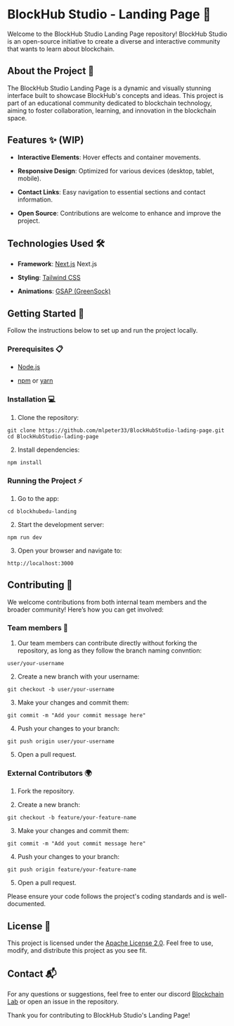 # BlockHub Studio - Landing Page 🚀

Welcome to the BlockHub Studio Landing Page repository! BlockHub Studio is an open-source initiative to create a diverse and interactive community that wants to learn about blockchain.

## About the Project 🌟

The BlockHub Studio Landing Page is a dynamic and visually stunning interface built to showcase BlockHub's concepts and ideas. This project is part of an educational community dedicated to blockchain technology, aiming to foster collaboration, learning, and innovation in the blockchain space.

## Features ✨ (WIP)

- **Interactive Elements**: Hover effects and container movements. 

- **Responsive Design**: Optimized for various devices (desktop, tablet, mobile). 

- **Contact Links**: Easy navigation to essential sections and contact information.

- **Open Source**: Contributions are welcome to enhance and improve the project.

## Technologies Used 🛠️

- **Framework**: <a href="[URL](https://nextjs.org/)">Next.js</a>  Next.js

- **Styling**: <a href="[URL](https://tailwindcss.com/)">Tailwind CSS</a> 

- **Animations**: <a href="[URL](https://gsap.com/)">GSAP (GreenSock)</a> 

## Getting Started 🏁

Follow the instructions below to set up and run the project locally.

### Prerequisites 📋

- <a href="[URL](https://nodejs.org/en)">Node.js</a> 

- <a href="[URL](https://www.npmjs.com/)">npm</a> or <a href="[URL](https://yarnpkg.com/)">yarn</a> 

### Installation 💻
1. Clone the repository:
```shell
git clone https://github.com/mlpeter33/BlockHubStudio-lading-page.git
cd BlockHubStudio-lading-page
```

2. Install dependencies:
```shell
npm install
```

### Running the Project ⚡
1. Go to the app:
```shell
cd blockhubedu-landing
```

2. Start the development server:
```shell
npm run dev
```

3. Open your browser and navigate to:
```shell
http://localhost:3000
```

## Contributing 🤝

We welcome contributions from both internal team members and the broader community! Here’s how you can get involved:

### Team members 👫
1. Our team members can contribute directly without forking the repository, as long as they follow the branch naming convntion:
```shell
user/your-username
```

2. Create a new branch with your username: 
```shell
git checkout -b user/your-username
```

3. Make your changes and commit them:
```shell
git commit -m "Add your commit message here"
```

4. Push your changes to your branch:
```shell
git push origin user/your-username
```

5. Open a pull request.

### External Contributors 🌍
1. Fork the repository.

2. Create a new branch:
```shell
git checkout -b feature/your-feature-name
```

3. Make your changes and commit them:
```shell
git commit -m "Add yout commit message here"
```

4. Push your changes to your branch:
```shell
git push origin feature/your-feature-name
```

5. Open a pull request.

Please ensure your code follows the project's coding standards and is well-documented.

## License 📝
This project is licensed under the <a href="[URL](https://www.apache.org/licenses/LICENSE-2.0)">Apache License 2.0</a>. Feel free to use, modify, and distribute this project as you see fit.

## Contact 📬

For any questions or suggestions, feel free to enter our discord <a href="[URL](https://discord.gg/c2DeRfswp9)">Blockchain Lab</a> or open an issue in the repository.

Thank you for contributing to BlockHub Studio's Landing Page!

